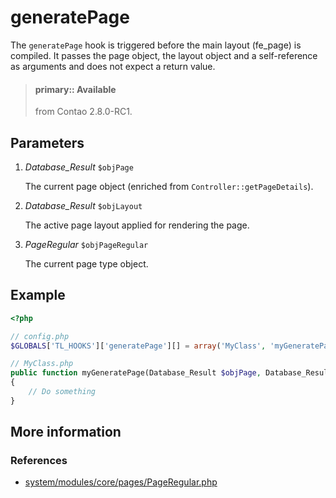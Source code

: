 # generatePage

The `generatePage` hook is triggered before the main layout (fe_page) is compiled.
It passes the page object, the layout object and a self-reference as arguments and
does not expect a return value.

> #### primary:: Available   
> from Contao 2.8.0-RC1.


## Parameters

1. *Database_Result* `$objPage`

    The current page object (enriched from `Controller::getPageDetails`).

2. *Database_Result* `$objLayout`

    The active page layout applied for rendering the page.

3.	*PageRegular* `$objPageRegular`

    The current page type object.


## Example

```php
<?php

// config.php
$GLOBALS['TL_HOOKS']['generatePage'][] = array('MyClass', 'myGeneratePage');

// MyClass.php
public function myGeneratePage(Database_Result $objPage, Database_Result $objLayout, PageRegular $objPageRegular)
{
    // Do something
}
```


## More information


### References

- [system/modules/core/pages/PageRegular.php](https://github.com/contao/core/blob/3.5.0/system/modules/core/pages/PageRegular.php#L151-L158)
